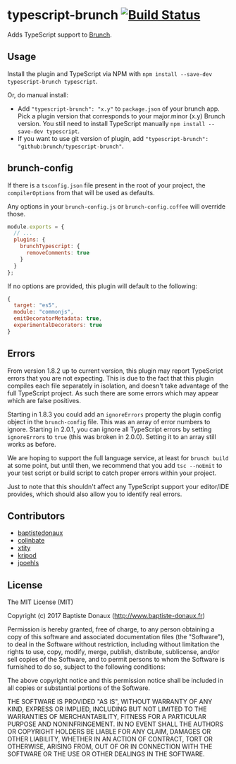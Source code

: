 # typescript-brunch [![Build Status](https://travis-ci.org/brunch/typescript-brunch.svg?branch=master)](https://travis-ci.org/brunch/typescript-brunch)

Adds TypeScript support to [Brunch](https://brunch.io).

## Usage

Install the plugin and TypeScript via NPM with `npm install --save-dev typescript-brunch typescript`.

Or, do manual install:

* Add `"typescript-brunch": "x.y"` to `package.json` of your brunch app. Pick a plugin version that corresponds to your major.minor (x.y) Brunch version. You still need to install TypeScript manually `npm install --save-dev typescript`.
* If you want to use git version of plugin, add
`"typescript-brunch": "github:brunch/typescript-brunch"`.

## brunch-config

If there is a `tsconfig.json` file present in the root of your project, the `compilerOptions` from that will be used as defaults.

Any options in your `brunch-config.js` or `brunch-config.coffee` will override those.

```js
module.exports = {
  // ...
  plugins: {
    brunchTypescript: {
      removeComments: true
    }
  }
};
```

If no options are provided, this plugin will default to the following:

```js
{
  target: "es5",
  module: "commonjs",
  emitDecoratorMetadata: true,
  experimentalDecorators: true
}
```

## Errors

From version 1.8.2 up to current version, this plugin may report TypeScript errors that you are not expecting. This is due to the fact that this plugin compiles each file separately in isolation, and doesn't take advantage of the full TypeScript project. As such there are some errors which may appear which are false positives.

Starting in 1.8.3 you could add an `ignoreErrors` property the plugin config object in the `brunch-config` file. This was an array of error numbers to ignore. Starting in 2.0.1, you can ignore all TypeScript errors by setting `ignoreErrors` to `true` (this was broken in 2.0.0). Setting it to an array still works as before.

We are hoping to support the full language service, at least for `brunch build` at some point, but until then, we recommend that you add `tsc --noEmit` to your test script or build script to catch proper errors within your project.

Just to note that this shouldn't affect any TypeScript support your editor/IDE provides, which should also allow you to identify real errors.

## Contributors

* [baptistedonaux](https://github.com/baptistedonaux "Baptiste Donaux")
* [colinbate](https://github.com/colinbate "Colin Bate")
* [xtity](https://github.com/xtity "xtity")
* [kripod](https://github.com/kripod "Kristóf Poduszló")
* [jpoehls](https://github.com/jpoehls "Joshua Poehls")


## License

The MIT License (MIT)

Copyright (c) 2017 Baptiste Donaux (http://www.baptiste-donaux.fr)

Permission is hereby granted, free of charge, to any person obtaining a copy
of this software and associated documentation files (the "Software"), to deal
in the Software without restriction, including without limitation the rights
to use, copy, modify, merge, publish, distribute, sublicense, and/or sell
copies of the Software, and to permit persons to whom the Software is
furnished to do so, subject to the following conditions:

The above copyright notice and this permission notice shall be included in
all copies or substantial portions of the Software.

THE SOFTWARE IS PROVIDED "AS IS", WITHOUT WARRANTY OF ANY KIND, EXPRESS OR
IMPLIED, INCLUDING BUT NOT LIMITED TO THE WARRANTIES OF MERCHANTABILITY,
FITNESS FOR A PARTICULAR PURPOSE AND NONINFRINGEMENT. IN NO EVENT SHALL THE
AUTHORS OR COPYRIGHT HOLDERS BE LIABLE FOR ANY CLAIM, DAMAGES OR OTHER
LIABILITY, WHETHER IN AN ACTION OF CONTRACT, TORT OR OTHERWISE, ARISING FROM,
OUT OF OR IN CONNECTION WITH THE SOFTWARE OR THE USE OR OTHER DEALINGS IN
THE SOFTWARE.
